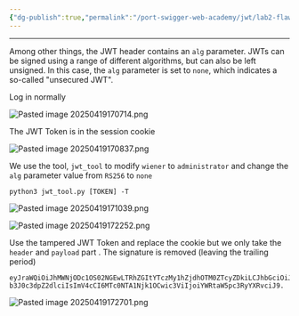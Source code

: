 ```yaml
---
{"dg-publish":true,"permalink":"/port-swigger-web-academy/jwt/lab2-flawed-signature-verification/"}
---
```



---

Among other things, the JWT header contains an `alg` parameter. JWTs can be signed using a range of different algorithms, but can also be left unsigned. In this case, the `alg` parameter is set to `none`, which indicates a so-called "unsecured JWT".

Log in normally

![Pasted image 20250419170714.png](/img/user/Images/Pasted%20image%2020250419170714.png)

The JWT Token is in the session cookie

![Pasted image 20250419170837.png](/img/user/Images/Pasted%20image%2020250419170837.png)

We use the tool, `jwt_tool` to modify `wiener` to `administrator` and  change the `alg` parameter value from `RS256` to `none` 

```shell
python3 jwt_tool.py [TOKEN] -T
```

![Pasted image 20250419171039.png](/img/user/Images/Pasted%20image%2020250419171039.png)

![Pasted image 20250419172252.png](/img/user/Images/Pasted%20image%2020250419172252.png)

Use the tampered JWT Token and replace the cookie but we only take the `header` and `payload` part . The signature is removed (leaving the trailing period)

```
eyJraWQiOiJhMWNjODc1OS02NGEwLTRhZGItYTczMy1hZjdhOTM0ZTcyZDkiLCJhbGciOiJub25lIn0.eyJpc3MiOiJw
b3J0c3dpZ2dlciIsImV4cCI6MTc0NTA1Njk1OCwic3ViIjoiYWRtaW5pc3RyYXRvciJ9.
```

![Pasted image 20250419172701.png](/img/user/Images/Pasted%20image%2020250419172701.png)

